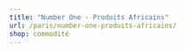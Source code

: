 ```yaml
---
title: "Number One - Produits Africains"
url: /paris/number-one-produits-africains/
shop: commodité
---
```

